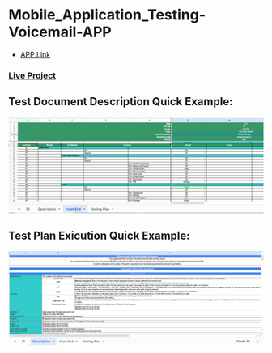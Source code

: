 # Mobile_Application_Testing-Voicemail-APP
* [APP Link](https://apkpure.com/voicemail/de.telekom.mds.mbp)
### [Live Project](https://docs.google.com/spreadsheets/d/1jH8XuZmHi2A2kQeaIkanTyS6PQwxcd5OxK6uprTeWiM/edit?usp=sharing)
## Test Document Description Quick Example:
![Description](AppTesting.png)

## Test Plan Exicution Quick Example:
![Test plan](Test%20Doc.%20Description.png)
